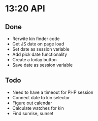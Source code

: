 # 13:20 API

## Done 

* Rerwite kin finder code
* Get JS date on page load
* Set date as session variable
* Add pick date functionality
* Create a today button
* Save date as session variable

## Todo

* Need to have a timeout for PHP session
* Connect date to kin selector
* Figure out calendar 
* Calculate watches for kin
* Find sunrise, sunset